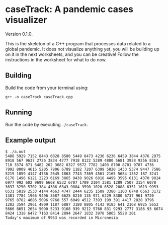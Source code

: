 # caseTrack: A pandemic cases visualizer

Version 0.1.0.

This is the skeleton of a C++ program that processes data related to a global pandemic.
It does not visualize anything yet, you will be building up on it in the next worksheets,
and you can be creative! Follow the instructions in the worksheet for what to do now.

## Building

Build the code from your terminal using:

```shell
g++ -o caseTrack caseTrack.cpp
```

## Running

Run the code by executing `./caseTrack`.

## Example output

```shell
$ ./a.out 
5488 5929 7152 8443 6028 8580 5449 8473 4236 6236 6459 3844 4376 2975 8918 567 9637 2726 3834 4777 7918 8122 5289 4800 5681 3928 9256 8361 710 3374 871 6482 202 3682 8327 9572 7782 1403 8700 8701 9787 4736 7992 8009 4615 5205 7806 6789 1182 7207 6399 5820 1433 5374 9447 7586 5219 1059 4147 4736 2645 1863 7743 7369 4561 2165 5684 1352 187 3241 6176 1496 6121 2223 6169 3865 9438 9026 6818 4499 3595 6131 4370 9024 6977 992 602 9699 6668 6532 6707 1709 2104 3581 1289 7507 3154 6078 3637 3250 5702 384 4386 6343 9884 9590 1020 6528 2088 6351 1613 9953 6531 5819 2533 4144 4663 4747 2444 6235 1589 3380 1103 6748 6563 3172 1381 7784 1966 9496 3687 6625 8210 135 971 6229 8380 6737 961 9720 9765 8782 4686 5096 9768 557 6049 4512 7393 199 391 4417 2828 9796 1202 3594 2961 4809 1187 6887 3180 8805 4143 9183 641 2168 6925 5652 5666 8651 2654 5090 5233 9168 939 9212 5760 831 9293 2777 3186 93 6674 8424 1318 6472 7163 8414 2894 2647 1832 3978 5865 5528 201 
Today's maximum of 9953 was recorded in Micronesia
```
